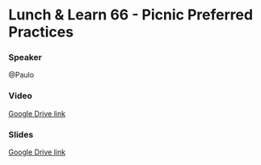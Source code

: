 # Lunch & Learn 66 - Picnic Preferred Practices

### Speaker
@Paulo

### Video
[Google Drive link](https://drive.google.com/file/d/1DN_miQ0dTCZl4rRRHqA6n_BhwNB28h-s/view?usp=drive_link)

### Slides
[Google Drive link](https://drive.google.com/file/d/1zD-lGRr4MqrCVAj0ZcGTl41fXNnHImXq/view?usp=drive_link)